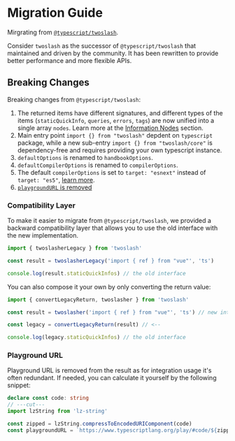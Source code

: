 # Migration Guide

Mirgrating from [`@typescript/twoslash`](https://github.com/microsoft/TypeScript-Website/tree/v2/packages/ts-twoslasher).

Consider `twoslash` as the successor of `@typescript/twoslash` that maintained and driven by the community. It has been rewritten to provide better performance and more flexible APIs.

## Breaking Changes

Breaking changes from `@typescript/twoslash`:

1. The returned items have different signatures, and different types of the items (`staticQuickInfo`, `queries`, `errors`, `tags`) are now unified into a single array `nodes`. Learn more at the [Information Nodes](#information-nodes) section.
2. Main entry point `import {} from "twoslash"` depdent on `typescript` package, while a new sub-entry `import {} from "twoslash/core"` is dependency-free and requires providing your own typescript instance.
3. `defaultOptions` is renamed to `handbookOptions`.
4. `defaultCompilerOptions` is renamed to `compilerOptions`.
5. The default `compilerOptions` is set to `target: "esnext"` instead of `target: "es5"`, [learn more](https://github.com/twoslashes/twoslash/blob/main/packages/twoslash/src/defaults.ts).
5. [`playgroundURL` is removed](#playground-url)

### Compatibility Layer

To make it easier to migrate from `@typescript/twoslash`, we provided a backward compatibility layer that allows you to use the old interface with the new implementation.

```ts twoslash
import { twoslasherLegacy } from 'twoslash'

const result = twoslasherLegacy('import { ref } from "vue"', 'ts')

console.log(result.staticQuickInfos) // the old interface
```

You can also compose it your own by only converting the return value:

```ts twoslash
import { convertLegacyReturn, twoslasher } from 'twoslash'

const result = twoslasher('import { ref } from "vue"', 'ts') // new interface

const legacy = convertLegacyReturn(result) // <--

console.log(legacy.staticQuickInfos) // the old interface
```

### Playground URL

Playground URL is removed from the result as for integration usage it's often redundant. If needed, you can calculate it yourself by the following snippet:

```ts twoslash
declare const code: string
// ---cut---
import lzString from 'lz-string'

const zipped = lzString.compressToEncodedURIComponent(code)
const playgroundURL = `https://www.typescriptlang.org/play/#code/${zipped}`
```
